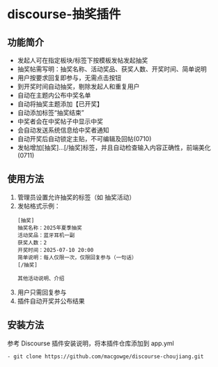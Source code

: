 # discourse-抽奖插件

## 功能简介
- 发起人可在指定板块/标签下按模板发帖发起抽奖
- 抽奖帖需写明：抽奖名称、活动奖品、获奖人数、开奖时间、简单说明
- 用户按要求回复即参与，无需点击按钮
- 到开奖时间自动抽奖，剔除发起人和重复用户
- 自动在主题内公布中奖名单
- 自动将抽奖主题添加【已开奖】
- 自动添加标签“抽奖结束”
- 中奖者会在中奖帖子中显示中奖
- 会自动发送系统信息给中奖者通知
- 自动开奖后自动锁定主贴，不可编辑及回帖(0710)
- 发帖增加[抽奖]...[/抽奖]标签，并且自动检查输入内容正确性，前端美化(0711)

## 使用方法
1. 管理员设置允许抽奖的标签（如 抽奖活动）
2. 发帖格式示例：
   ```
   [抽奖]
   抽奖名称：2025年夏季抽奖
   活动奖品：蓝牙耳机一副
   获奖人数：2
   开奖时间：2025-07-10 20:00
   简单说明：每人仅限一次，仅限回复参与（一句话）
   [/抽奖]

   其他活动说明、介绍
   
   ```
3. 用户只需回复参与
4. 插件自动开奖并公布结果

## 安装方法
参考 Discourse 插件安装说明，将本插件仓库添加到 app.yml
```
- git clone https://github.com/macgowge/discourse-choujiang.git
```
